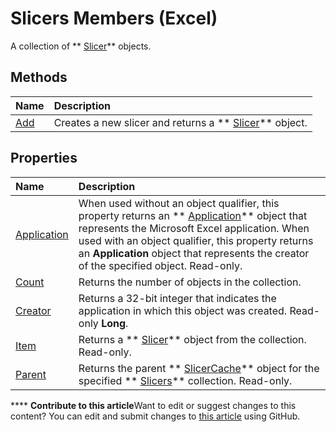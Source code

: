 
# Slicers Members (Excel)
A collection of  ** [Slicer](577be0f6-4eda-0093-8899-097f3c900383.md)** objects.

## Methods



|**Name**|**Description**|
|:-----|:-----|
| [Add](f2632dee-e8fb-440c-cad8-2dd2f7e37739.md)|Creates a new slicer and returns a  ** [Slicer](577be0f6-4eda-0093-8899-097f3c900383.md)** object.|

## Properties



|**Name**|**Description**|
|:-----|:-----|
| [Application](f3878abf-c107-8248-31cb-c1df60f52cef.md)|When used without an object qualifier, this property returns an  ** [Application](19b73597-5cf9-4f56-8227-b5211f657f6f.md)** object that represents the Microsoft Excel application. When used with an object qualifier, this property returns an **Application** object that represents the creator of the specified object. Read-only.|
| [Count](bb5cafff-2c72-61b6-5c91-bd81594b03dd.md)|Returns the number of objects in the collection.|
| [Creator](c02ffedb-014b-1fd2-544c-5cd6dc83912a.md)|Returns a 32-bit integer that indicates the application in which this object was created. Read-only  **Long**.|
| [Item](2e986f53-41bd-69cd-74fc-ce9f5c0ffa0b.md)|Returns a  ** [Slicer](577be0f6-4eda-0093-8899-097f3c900383.md)** object from the collection. Read-only.|
| [Parent](1c3f6ccc-f6f3-2156-8316-5f322938f4a2.md)|Returns the parent  ** [SlicerCache](6e6533e3-0503-a1d3-9ecd-f7997233565f.md)** object for the specified ** [Slicers](12b67ff5-cf66-35d1-2c72-9aa2f4a396a0.md)** collection. Read-only.|

****   **Contribute to this article**Want to edit or suggest changes to this content? You can edit and submit changes to  [this article](https://github.com/jhershey00/VBA_Excel_Test/OpenXMLCon/articles/e3afc17e-349d-a809-828b-01abcab42e99.md) using GitHub.

